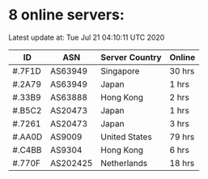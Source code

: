 # 8 online servers:

Latest update at: Tue Jul 21 04:10:11 UTC 2020

| ID | ASN | Server Country | Online |
| -- | --- | -------------- | ------ |
| #.7F1D | AS63949 | Singapore | 30 hrs |
| #.2A79 | AS63949 | Japan | 1 hrs |
| #.33B9 | AS63888 | Hong Kong | 2 hrs |
| #.B5C2 | AS20473 | Japan | 1 hrs |
| #.7261 | AS20473 | Japan | 3 hrs |
| #.AA0D | AS9009 | United States | 79 hrs |
| #.C4BB | AS9304 | Hong Kong | 6 hrs |
| #.770F | AS202425 | Netherlands | 18 hrs |

